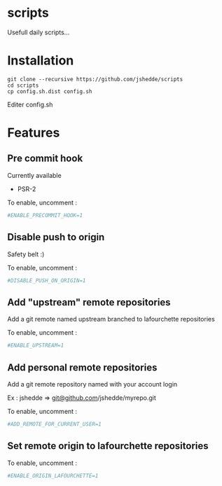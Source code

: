 scripts
=======

Usefull daily scripts...

# Installation

```
git clone --recursive https://github.com/jshedde/scripts
cd scripts
cp config.sh.dist config.sh
```
Editer config.sh

# Features

## Pre commit hook

Currently available
* PSR-2

To enable, uncomment :

```bash
#ENABLE_PRECOMMIT_HOOK=1
```

## Disable push to origin

Safety belt :)

To enable, uncomment :

```bash
#DISABLE_PUSH_ON_ORIGIN=1
```

## Add "upstream" remote repositories

Add a git remote named upstream branched to lafourchette repositories

To enable, uncomment :

```bash
#ENABLE_UPSTREAM=1
```

## Add personal remote repositories

Add a git remote repository named with your account login

Ex : jshedde => git@github.com/jshedde/myrepo.git


To enable, uncomment :

```bash
#ADD_REMOTE_FOR_CURRENT_USER=1
```

## Set remote origin to lafourchette repositories

To enable, uncomment :

```bash
#ENABLE_ORIGIN_LAFOURCHETTE=1
```
